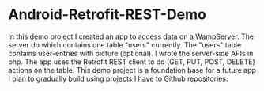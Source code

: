 # Android-Retrofit-REST-Demo

In this demo project I created an app to access data on a WampServer. The server db which contains one table "users" currently. The "users" table contains user-entries with picture (optional). 
I wrote the server-side APIs in php. The app uses the Retrofit REST client to do (GET, PUT, POST, DELETE) actions on the table. 
This demo project is a foundation base for a future app I plan to gradually build using projects I have to Github repositories.
